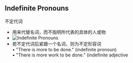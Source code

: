 ## Indefinite Pronouns
不定代词
* 用来代替名词，而不指明所代表的具体的人或物
* ![Indefinite Pronouns](./image/indefinite.png)
* 若不定代词后紧跟一个名词，则为不定形容词  
• "There is more to be done." (indefinite pronoun)  
• "There is more work to be done." (indefinite adjective